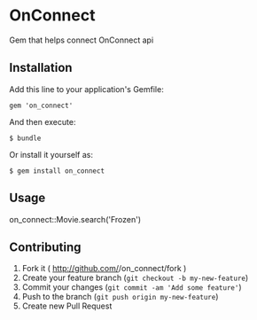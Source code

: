 # OnConnect

Gem that helps connect OnConnect api

## Installation

Add this line to your application's Gemfile:

    gem 'on_connect'

And then execute:

    $ bundle

Or install it yourself as:

    $ gem install on_connect

## Usage

on_connect::Movie.search('Frozen')

## Contributing

1. Fork it ( http://github.com/<my-github-username>/on_connect/fork )
2. Create your feature branch (`git checkout -b my-new-feature`)
3. Commit your changes (`git commit -am 'Add some feature'`)
4. Push to the branch (`git push origin my-new-feature`)
5. Create new Pull Request

